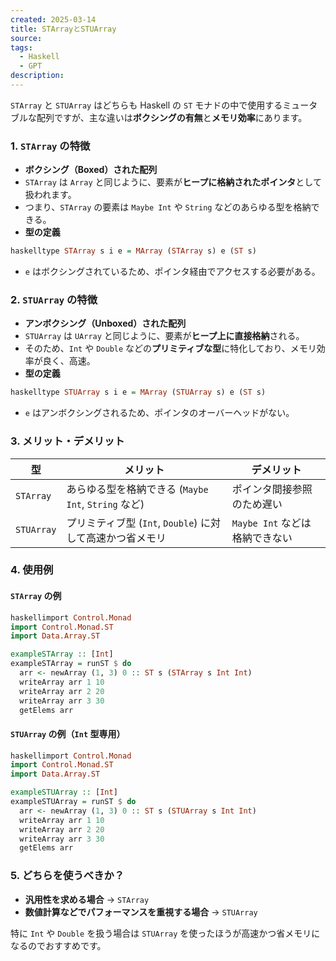 ```yaml
---
created: 2025-03-14
title: STArrayとSTUArray
source: 
tags:
  - Haskell
  - GPT
description:
---
```

`STArray` と `STUArray` はどちらも Haskell の `ST` モナドの中で使用するミュータブルな配列ですが、主な違いは**ボクシングの有無**と**メモリ効率**にあります。

### 1\. `STArray` の特徴

- **ボクシング（Boxed）された配列**
- `STArray` は `Array` と同じように、要素が**ヒープに格納されたポインタ**として扱われます。
- つまり、`STArray` の要素は `Maybe Int` や `String` などのあらゆる型を格納できる。
- **型の定義**
```haskell
haskelltype STArray s i e = MArray (STArray s) e (ST s)
```
- `e` はボクシングされているため、ポインタ経由でアクセスする必要がある。

### 2\. `STUArray` の特徴

- **アンボクシング（Unboxed）された配列**
- `STUArray` は `UArray` と同じように、要素が**ヒープ上に直接格納**される。
- そのため、`Int` や `Double` などの**プリミティブな型**に特化しており、メモリ効率が良く、高速。
- **型の定義**
```haskell
haskelltype STUArray s i e = MArray (STUArray s) e (ST s)
```
- `e` はアンボクシングされるため、ポインタのオーバーヘッドがない。

### 3\. メリット・デメリット

| 型 | メリット | デメリット |
| --- | --- | --- |
| `STArray` | あらゆる型を格納できる (`Maybe Int`, `String` など) | ポインタ間接参照のため遅い |
| `STUArray` | プリミティブ型 (`Int`, `Double`) に対して高速かつ省メモリ | `Maybe Int` などは格納できない |

### 4\. 使用例

#### `STArray` の例

```haskell
haskellimport Control.Monad
import Control.Monad.ST
import Data.Array.ST

exampleSTArray :: [Int]
exampleSTArray = runST $ do
  arr <- newArray (1, 3) 0 :: ST s (STArray s Int Int)
  writeArray arr 1 10
  writeArray arr 2 20
  writeArray arr 3 30
  getElems arr
```

#### `STUArray` の例（`Int` 型専用）

```haskell
haskellimport Control.Monad
import Control.Monad.ST
import Data.Array.ST

exampleSTUArray :: [Int]
exampleSTUArray = runST $ do
  arr <- newArray (1, 3) 0 :: ST s (STUArray s Int Int)
  writeArray arr 1 10
  writeArray arr 2 20
  writeArray arr 3 30
  getElems arr
```

### 5\. どちらを使うべきか？

- **汎用性を求める場合** → `STArray`
- **数値計算などでパフォーマンスを重視する場合** → `STUArray`

特に `Int` や `Double` を扱う場合は `STUArray` を使ったほうが高速かつ省メモリになるのでおすすめです。